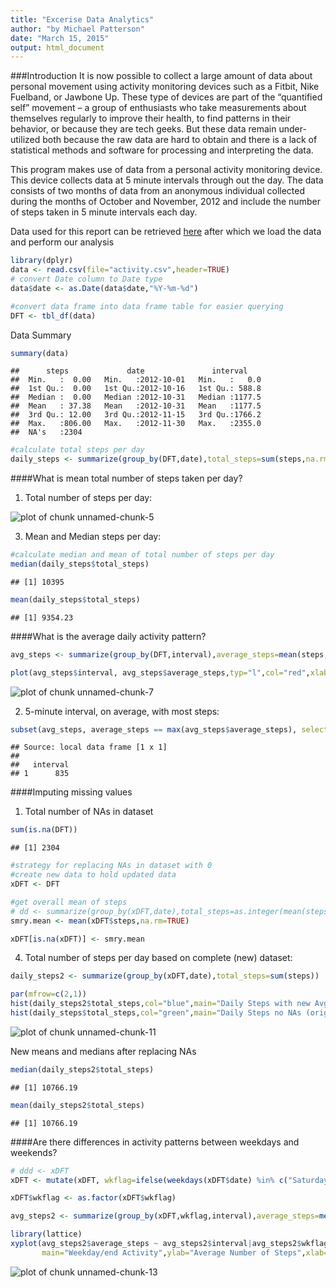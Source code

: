 ```yaml
---
title: "Excerise Data Analytics"
author: "by Michael Patterson"
date: "March 15, 2015"
output: html_document
---
```


###Introduction
It is now possible to collect a large amount of data about personal movement using activity monitoring devices such as a Fitbit, Nike Fuelband, or Jawbone Up. These type of devices are part of the “quantified self” movement – a group of enthusiasts who take measurements about themselves regularly to improve their health, to find patterns in their behavior, or because they are tech geeks. But these data remain under-utilized both because the raw data are hard to obtain and there is a lack of statistical methods and software for processing and interpreting the data.

This program makes use of data from a personal activity monitoring device. This device collects data at 5 minute intervals through out the day. The data consists of two months of data from an anonymous individual collected during the months of October and November, 2012 and include the number of steps taken in 5 minute intervals each day.

Data used for this report can be retrieved 
[here](https://d396qusza40orc.cloudfront.net/repdata%2Fdata%2Factivity.zip)
after which we load the data and perform our analysis


```r
library(dplyr)
data <- read.csv(file="activity.csv",header=TRUE)
# convert Date column to Date type
data$date <- as.Date(data$date,"%Y-%m-%d")

#convert data frame into data frame table for easier querying
DFT <- tbl_df(data)
```

Data Summary


```r
summary(data)
```

```
##      steps             date               interval     
##  Min.   :  0.00   Min.   :2012-10-01   Min.   :   0.0  
##  1st Qu.:  0.00   1st Qu.:2012-10-16   1st Qu.: 588.8  
##  Median :  0.00   Median :2012-10-31   Median :1177.5  
##  Mean   : 37.38   Mean   :2012-10-31   Mean   :1177.5  
##  3rd Qu.: 12.00   3rd Qu.:2012-11-15   3rd Qu.:1766.2  
##  Max.   :806.00   Max.   :2012-11-30   Max.   :2355.0  
##  NA's   :2304
```


```r
#calculate total steps per day
daily_steps <- summarize(group_by(DFT,date),total_steps=sum(steps,na.rm=TRUE))
```
####What is mean total number of steps taken per day?

1. Total number of steps per day:


![plot of chunk unnamed-chunk-5](figure/unnamed-chunk-5-1.png) 

3. Mean and Median steps per day:

```r
#calculate median and mean of total number of steps per day
median(daily_steps$total_steps)
```

```
## [1] 10395
```

```r
mean(daily_steps$total_steps)
```

```
## [1] 9354.23
```

####What is the average daily activity pattern?


```r
avg_steps <- summarize(group_by(DFT,interval),average_steps=mean(steps,na.rm=TRUE))

plot(avg_steps$interval, avg_steps$average_steps,typ="l",col="red",xlab="5-min intervals",ylab="avg",main="Average Steps by 5min Intervals")
```

![plot of chunk unnamed-chunk-7](figure/unnamed-chunk-7-1.png) 

2. 5-minute interval, on average, with most steps:

```r
subset(avg_steps, average_steps == max(avg_steps$average_steps), select = interval)
```

```
## Source: local data frame [1 x 1]
## 
##   interval
## 1      835
```

####Imputing missing values

1. Total number of NAs in dataset

```r
sum(is.na(DFT))
```

```
## [1] 2304
```


```r
#strategy for replacing NAs in dataset with 0
#create new data to hold updated data
xDFT <- DFT

#get overall mean of steps
# dd <- summarize(group_by(xDFT,date),total_steps=as.integer(mean(steps,na.rm=TRUE)))
smry.mean <- mean(xDFT$steps,na.rm=TRUE)

xDFT[is.na(xDFT)] <- smry.mean
```

4. Total number of steps per day based on complete (new) dataset:


```r
daily_steps2 <- summarize(group_by(xDFT,date),total_steps=sum(steps))

par(mfrow=c(2,1))
hist(daily_steps2$total_steps,col="blue",main="Daily Steps with new Avg",xlab="Total")
hist(daily_steps$total_steps,col="green",main="Daily Steps no NAs (original data)",xlab="Total")
```

![plot of chunk unnamed-chunk-11](figure/unnamed-chunk-11-1.png) 

New means and medians after replacing NAs

```r
median(daily_steps2$total_steps)
```

```
## [1] 10766.19
```

```r
mean(daily_steps2$total_steps)
```

```
## [1] 10766.19
```

####Are there differences in activity patterns between weekdays and weekends?

```r
# ddd <- xDFT
xDFT <- mutate(xDFT, wkflag=ifelse(weekdays(xDFT$date) %in% c("Saturday","Sunday"),"Weekend","Weekday"))

xDFT$wkflag <- as.factor(xDFT$wkflag)

avg_steps2 <- summarize(group_by(xDFT,wkflag,interval),average_steps=mean(steps))

library(lattice)
xyplot(avg_steps2$average_steps ~ avg_steps2$interval|avg_steps2$wkflag, layout=c(1,2),
       main="Weekday/end Activity",ylab="Average Number of Steps",xlab="5min Intervals",type="l",col="magenta")
```

![plot of chunk unnamed-chunk-13](figure/unnamed-chunk-13-1.png) 





